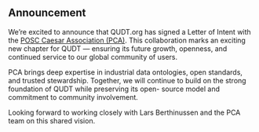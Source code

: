 ## Announcement

We’re excited to announce that QUDT.org has signed a Letter of Intent with the [POSC Caesar Association (PCA)](https://www.posccaesar.org/). This collaboration marks an exciting new chapter for QUDT — ensuring its future growth, openness, and continued service to our global community of users.

PCA brings deep expertise in industrial data ontologies, open standards, and trusted stewardship.
Together, we will continue to build on the strong foundation of QUDT while preserving its open-
source model and commitment to community involvement. 

Looking forward to working closely with Lars Berthinussen and the PCA team on this shared vision.

